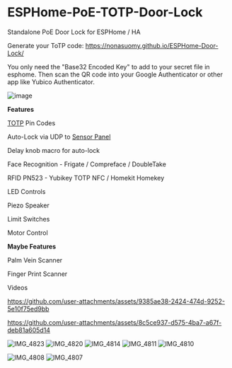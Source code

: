 # ESPHome-PoE-TOTP-Door-Lock
Standalone PoE Door Lock for ESPHome / HA

Generate your ToTP code: https://nonasuomy.github.io/ESPHome-Door-Lock/

You only need the "Base32 Encoded Key" to add to your secret file in esphome. Then scan the QR code into your Google Authenticator or other app like Yubico Authenticator.

![image](https://github.com/user-attachments/assets/1ce40b82-e158-4852-8764-35c7b0fdb3b9)

**Features**

[TOTP](https://github.com/NonaSuomy/esphome/tree/totp/esphome/components/totp) Pin Codes

Auto-Lock via UDP to [Sensor Panel](https://github.com/NonaSuomy/ESPHome-Standalone-Rack-Mount-Alarm-Panel)

Delay knob macro for auto-lock

Face Recognition - Frigate / Compreface / DoubleTake

RFID PN523 - Yubikey TOTP NFC / Homekit Homekey

LED Controls

Piezo Speaker

Limit Switches

Motor Control

**Maybe Features**

Palm Vein Scanner

Finger Print Scanner


Videos

https://github.com/user-attachments/assets/9385ae38-2424-474d-9252-5e10f75ed9bb

https://github.com/user-attachments/assets/8c5ce937-d575-4ba7-a67f-deb81a605d14

![IMG_4823](https://github.com/user-attachments/assets/9a781541-7756-4bc7-a405-9dbed2648b56)
![IMG_4820](https://github.com/user-attachments/assets/6bd1ac63-4605-421f-be82-58db4b258806)
![IMG_4814](https://github.com/user-attachments/assets/24dd9078-e968-4c4d-85bc-d2eb15fbce83)
![IMG_4811](https://github.com/user-attachments/assets/f4c2172f-d9bb-432c-b15d-057c316f9fa6)
![IMG_4810](https://github.com/user-attachments/assets/150ee124-b38c-4d57-ad51-f7c8ba9aeb02)

![IMG_4808](https://github.com/user-attachments/assets/dffecc4f-ddcd-46fd-b395-2961e8ddc743)
![IMG_4807](https://github.com/user-attachments/assets/d9a0b240-5298-43ff-9a54-defecba8813a)
